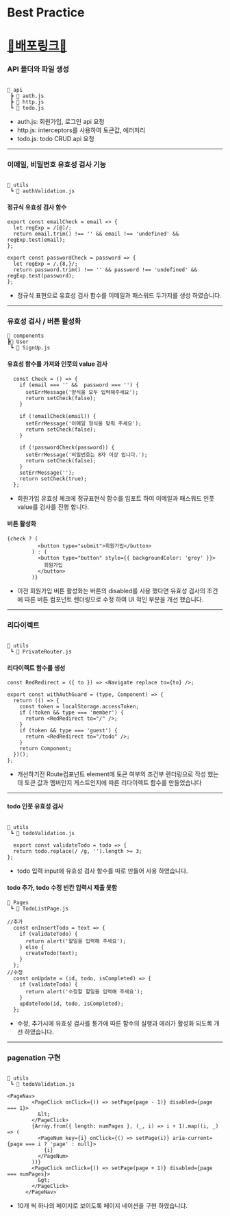 # Best Practice

# [💙배포링크💙](https://sparkling-taiyaki-9de7c5.netlify.app/)

### API 폴더와 파일 생성

```

📂 api
 ┣ 📜 auth.js
 ┣ 📜 http.js
 ┗ 📜 todo.js

```

- auth.js: 회원가입, 로그인 api 요청
- http.js: interceptors를 사용하여 토큰값, 에러처리
- todo.js: todo CRUD api 요청

---

### 이메일, 비밀번호 유효성 검사 기능

```

📂 utils
 ┗ 📜 authValidation.js

```

#### 정규식 유효성 검사 함수

```
export const emailCheck = email => {
  let regExp = /[@]/;
  return email.trim() !== '' && email !== 'undefined' && regExp.test(email);
};

export const passwordCheck = password => {
  let regExp = /.{8,}/;
  return password.trim() !== '' && password !== 'undefined' && regExp.test(password);
};

```

- 정규식 표현으로 유효성 검사 함수를 이메일과 패스워드 두가지를 생성 하였습니다.

---

### 유효성 검사 / 버튼 활성화

```
📂 components
┣📂 User
 ┗ 📜 SignUp.js

```

#### 유효성 함수를 가져와 인풋의 value 검사

```
  const Check = () => {
    if (email === '' &&  password === '') {
      setErrMessage('양식을 모두 입력해주세요');
      return setCheck(false);
    }

    if (!emailCheck(email)) {
      setErrMessage('이메일 형식을 맞춰 주세요');
      return setCheck(false);
    }

    if (!passwordCheck(password)) {
      setErrMessage('비밀번호는 8자 이상 입니다.');
      return setCheck(false);
    }
    setErrMessage('');
    return setCheck(true);
  };
```

- 회원가입 유효성 체크에 정규표현식 함수를 임포트 하여 이메일과 패스워드 인풋 value를 검사를 진행 합니다.

#### 버튼 활성화

```
{check ? (
          <button type="submit">회원가입</button>
        ) : (
          <button type="button" style={{ backgroundColor: 'grey' }}>
            회원가입
          </button>
        )}
```

- 이전 회원가입 버튼 활성화는 버튼의 disabled를 사용 했다면 유효성 검사의 조건에 따른 버튼 컴포넌트 렌더링으로 수정 하여 UI 적인 부분을 개선 했습니다.

---

### 리다이렉트

```

📂 utils
 ┗ 📜 PrivateRouter.js

```

#### 리다이렉트 함수를 생성

```
const RedRedirect = ({ to }) => <Navigate replace to={to} />;

export const withAuthGuard = (type, Component) => {
  return (() => {
    const token = localStorage.accessToken;
    if (!token && type === 'member') {
      return <RedRedirect to="/" />;
    }
    if (token && type === 'guest') {
      return <RedRedirect to="/todo" />;
    }
    return Component;
  })();
};
```

- 개선하기전 Route컴포넌트 element에 토큰 여부의 조건부 렌더링으로 작성 했는데 토큰 값과 멤버인지 게스트인지에 따른 리다이렉트 함수를 만들었습니다

---

#### todo 인풋 유효성 검사

```

📂 utils
 ┗ 📜 todoValidation.js

```

```
  export const validateTodo = todo => {
  return todo.replace(/ /g, '').length >= 3;
};

```

- todo 입력 input에 유효성 검사 함수를 따로 만들어 사용 하였습니다.

#### todo 추가, todo 수정 빈칸 입력시 제출 못함

```
📂 Pages
 ┗ 📜 TodoListPage.js

```

```
//추가
  const onInsertTodo = text => {
    if (validateTodo) {
      return alert('할일을 입력해 주세요');
    } else {
      createTodo(text);
    }
  };
//수정
  const onUpdate = (id, todo, isCompleted) => {
    if (validateTodo) {
      return alert('수정할 할일을 입력해 주세요');
    }
    updateTodo(id, todo, isCompleted);
  };
```

- 수정, 추가시에 유효성 검사를 통가에 따른 함수의 실행과 에러가 활성화 되도록 개선 하였습니다.

---

### pagenation 구현

```

📂 utils
 ┗ 📜 todoValidation.js

```

```
<PageNav>
        <PageClick onClick={() => setPage(page - 1)} disabled={page === 1}>
          &lt;
        </PageClick>
        {Array.from({ length: numPages }, (_, i) => i + 1).map((i, _) => (
          <PageNum key={i} onClick={() => setPage(i)} aria-current={page === i ? 'page' : null}>
            {i}
          </PageNum>
        ))}
        <PageClick onClick={() => setPage(page + 1)} disabled={page === numPages}>
          &gt;
        </PageClick>
      </PageNav>
```

- 10개 씩 하나의 페이지로 보이도록 페이지 네이션을 구현 하였습니댜.
